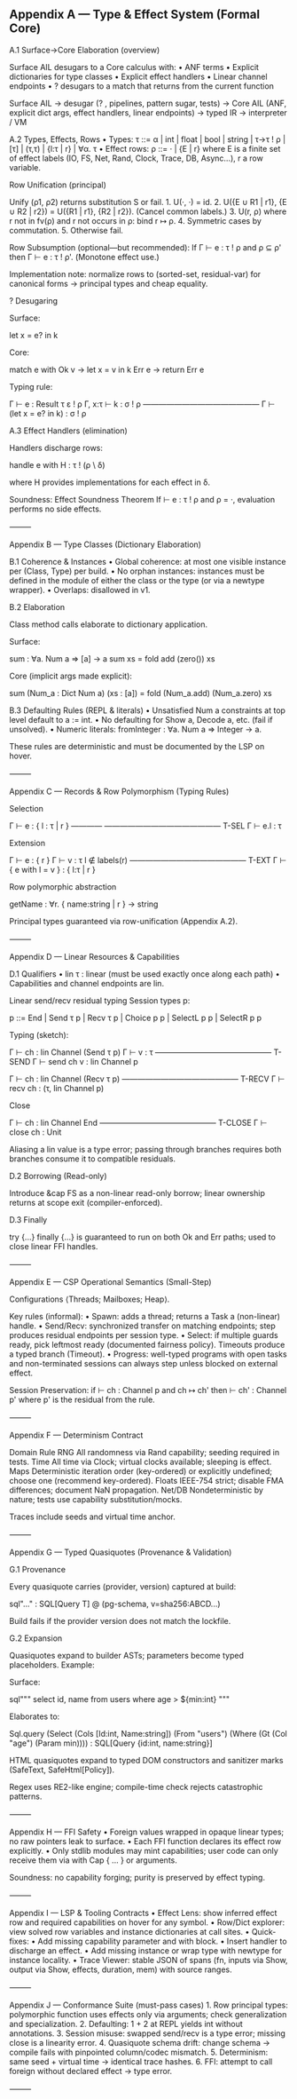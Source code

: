 ## Appendix A — Type & Effect System (Formal Core)

A.1 Surface→Core Elaboration (overview)

Surface AIL desugars to a Core calculus with:
	•	ANF terms
	•	Explicit dictionaries for type classes
	•	Explicit effect handlers
	•	Linear channel endpoints
	•	? desugars to a match that returns from the current function

Surface AIL
  → desugar (? , pipelines, pattern sugar, tests)
  → Core AIL (ANF, explicit dict args, effect handlers, linear endpoints)
  → typed IR
  → interpreter / VM

A.2 Types, Effects, Rows
	•	Types: τ ::= α | int | float | bool | string | τ→τ ! ρ | [τ] | (τ,τ) | {l:τ | r} | ∀α. τ
	•	Effect rows: ρ ::= · | {E | r} where E is a finite set of effect labels (IO, FS, Net, Rand, Clock, Trace, DB, Async…), r a row variable.

Row Unification (principal)

Unify (ρ1, ρ2) returns substitution S or fail.
	1.	U(·, ·) = id.
	2.	U({E ∪ R1 | r1}, {E ∪ R2 | r2}) = U({R1 | r1}, {R2 | r2}). (Cancel common labels.)
	3.	U(r, ρ) where r not in fv(ρ) and r not occurs in ρ: bind r ↦ ρ.
	4.	Symmetric cases by commutation.
	5.	Otherwise fail.

Row Subsumption (optional—but recommended):
If Γ ⊢ e : τ ! ρ and ρ ⊆ ρ' then Γ ⊢ e : τ ! ρ'. (Monotone effect use.)

Implementation note: normalize rows to (sorted-set, residual-var) for canonical forms → principal types and cheap equality.

? Desugaring

Surface:

let x = e? in k

Core:

match e with
  Ok v  -> let x = v in k
  Err e -> return Err e

Typing rule:

Γ ⊢ e : Result τ ε ! ρ
Γ, x:τ ⊢ k : σ ! ρ
———————————————
Γ ⊢ (let x = e? in k) : σ ! ρ

A.3 Effect Handlers (elimination)

Handlers discharge rows:

handle  e  with H : τ ! (ρ \ δ)

where H provides implementations for each effect in δ.

Soundness: Effect Soundness Theorem
If ⊢ e : τ ! ρ and ρ = ·, evaluation performs no side effects.

⸻

Appendix B — Type Classes (Dictionary Elaboration)

B.1 Coherence & Instances
	•	Global coherence: at most one visible instance per (Class, Type) per build.
	•	No orphan instances: instances must be defined in the module of either the class or the type (or via a newtype wrapper).
	•	Overlaps: disallowed in v1.

B.2 Elaboration

Class method calls elaborate to dictionary application.

Surface:

sum : ∀a. Num a ⇒ [a] → a
sum xs = fold add (zero()) xs

Core (implicit args made explicit):

sum (Num_a : Dict Num a) (xs : [a]) =
  fold (Num_a.add) (Num_a.zero) xs

B.3 Defaulting Rules (REPL & literals)
	•	Unsatisfied Num a constraints at top level default to a := int.
	•	No defaulting for Show a, Decode a, etc. (fail if unsolved).
	•	Numeric literals: fromInteger : ∀a. Num a ⇒ Integer → a.

These rules are deterministic and must be documented by the LSP on hover.

⸻

Appendix C — Records & Row Polymorphism (Typing Rules)

Selection

Γ ⊢ e : { l : τ | r }     ————
———————————————  T-SEL
Γ ⊢ e.l : τ

Extension

Γ ⊢ e : { r }   Γ ⊢ v : τ
l ∉ labels(r)
———————————————  T-EXT
Γ ⊢ { e with l = v } : { l:τ | r }

Row polymorphic abstraction

getName : ∀r. { name:string | r } → string

Principal types guaranteed via row-unification (Appendix A.2).

⸻

Appendix D — Linear Resources & Capabilities

D.1 Qualifiers
	•	lin τ : linear (must be used exactly once along each path)
	•	Capabilities and channel endpoints are lin.

Linear send/recv residual typing
Session types p:

p ::= End | Send τ p | Recv τ p | Choice p p | SelectL p p | SelectR p p

Typing (sketch):

Γ ⊢ ch : lin Channel (Send τ p)
Γ ⊢ v  : τ
———————————————  T-SEND
Γ ⊢ send ch v : lin Channel p

Γ ⊢ ch : lin Channel (Recv τ p)
———————————————  T-RECV
Γ ⊢ recv ch : (τ, lin Channel p)

Close

Γ ⊢ ch : lin Channel End
———————————————  T-CLOSE
Γ ⊢ close ch : Unit

Aliasing a lin value is a type error; passing through branches requires both branches consume it to compatible residuals.

D.2 Borrowing (Read-only)

Introduce &cap FS as a non-linear read-only borrow; linear ownership returns at scope exit (compiler-enforced).

D.3 Finally

try {...} finally {...} is guaranteed to run on both Ok and Err paths; used to close linear FFI handles.

⸻

Appendix E — CSP Operational Semantics (Small-Step)

Configurations ⟨Threads; Mailboxes; Heap⟩.

Key rules (informal):
	•	Spawn: adds a thread; returns a Task a (non-linear) handle.
	•	Send/Recv: synchronized transfer on matching endpoints; step produces residual endpoints per session type.
	•	Select: if multiple guards ready, pick leftmost ready (documented fairness policy). Timeouts produce a typed branch (Timeout).
	•	Progress: well-typed programs with open tasks and non-terminated sessions can always step unless blocked on external effect.

Session Preservation: if ⊢ ch : Channel p and ch ↦ ch' then ⊢ ch' : Channel p' where p' is the residual from the rule.

⸻

Appendix F — Determinism Contract

Domain	Rule
RNG	All randomness via Rand capability; seeding required in tests.
Time	All time via Clock; virtual clocks available; sleeping is effect.
Maps	Deterministic iteration order (key-ordered) or explicitly undefined; choose one (recommend key-ordered).
Floats	IEEE-754 strict; disable FMA differences; document NaN propagation.
Net/DB	Nondeterministic by nature; tests use capability substitution/mocks.

Traces include seeds and virtual time anchor.

⸻

Appendix G — Typed Quasiquotes (Provenance & Validation)

G.1 Provenance

Every quasiquote carries (provider, version) captured at build:

sql"..." : SQL[Query T] @ (pg-schema, v=sha256:ABCD...)

Build fails if the provider version does not match the lockfile.

G.2 Expansion

Quasiquotes expand to builder ASTs; parameters become typed placeholders. Example:

Surface:

sql"""
  select id, name from users where age > ${min:int}
"""

Elaborates to:

Sql.query
  (Select
     (Cols [Id:int, Name:string])
     (From "users")
     (Where (Gt (Col "age") (Param min))))
  : SQL[Query {id:int, name:string}]

HTML quasiquotes expand to typed DOM constructors and sanitizer marks (SafeText, SafeHtml[Policy]).

Regex uses RE2-like engine; compile-time check rejects catastrophic patterns.

⸻

Appendix H — FFI Safety
	•	Foreign values wrapped in opaque linear types; no raw pointers leak to surface.
	•	Each FFI function declares its effect row explicitly.
	•	Only stdlib modules may mint capabilities; user code can only receive them via with Cap { ... } or arguments.

Soundness: no capability forging; purity is preserved by effect typing.

⸻

Appendix I — LSP & Tooling Contracts
	•	Effect Lens: show inferred effect row and required capabilities on hover for any symbol.
	•	Row/Dict explorer: view solved row variables and instance dictionaries at call sites.
	•	Quick-fixes:
	•	Add missing capability parameter and with block.
	•	Insert handler to discharge an effect.
	•	Add missing instance or wrap type with newtype for instance locality.
	•	Trace Viewer: stable JSON of spans (fn, inputs via Show, output via Show, effects, duration, mem) with source ranges.

⸻

Appendix J — Conformance Suite (must-pass cases)
	1.	Row principal types: polymorphic function uses effects only via arguments; check generalization and specialization.
	2.	Defaulting: 1 + 2 at REPL yields int without annotations.
	3.	Session misuse: swapped send/recv is a type error; missing close is a linearity error.
	4.	Quasiquote schema drift: change schema → compile fails with pinpointed column/codec mismatch.
	5.	Determinism: same seed + virtual time → identical trace hashes.
	6.	FFI: attempt to call foreign without declared effect → type error.

⸻
